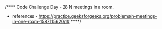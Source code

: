 /****
    Code Challenge
Day - 28
N meetings in a room.
 * references - https://practice.geeksforgeeks.org/problems/n-meetings-in-one-room-1587115620/1#
****/
